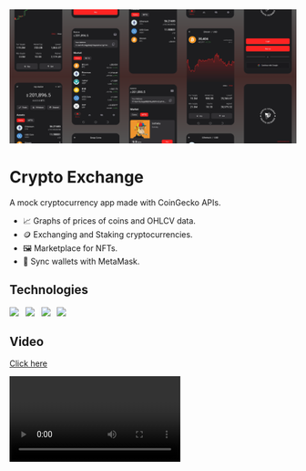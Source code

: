 <img src="https://raw.githubusercontent.com/saad0510/crypto-exchange/main/doc/cover.png" /> 

# Crypto Exchange

A mock cryptocurrency app made with CoinGecko APIs.

* 📈 Graphs of prices of coins and OHLCV data.
*	🪙 Exchanging and Staking cryptocurrencies.
* 🖼️	Marketplace for NFTs.
* 💎 Sync wallets with MetaMask. 

## Technologies

<div>
  <img src="https://storage.googleapis.com/cms-storage-bucket/6a07d8a62f4308d2b854.svg" height=30px /> &nbsp;
  <img src="https://www.gstatic.com/devrel-devsite/prod/veedbeaae685ee44a03112cb16b1d4bd8e26efe964d9c2b235745fe9600d13418/firebase/images/lockup.svg" height=30px /> &nbsp;
  <img src="https://landing.coingecko.com/wp-content/uploads/2020/03/CoinGecko.png" height=30px /> &nbsp;
  <img src="https://freelogopng.com/images/all_img/1683020772metamask-logo-png.png" height=30px /> &nbsp;
</div>

## Video

[Click here](https://firebasestorage.googleapis.com/v0/b/saadbinkhalid-portfolio.appspot.com/o/crypto%2Fcrypto.mp4?alt=media&token=2406fc53-d2b8-496a-8b2b-8b9cbb9f72b8)

<video controls>
  <source src="https://firebasestorage.googleapis.com/v0/b/saadbinkhalid-portfolio.appspot.com/o/crypto%2Fcrypto.mp4?alt=media&token=2406fc53-d2b8-496a-8b2b-8b9cbb9f72b8" type="video/mp4">
  Your browser does not support the video tag.
</video>
